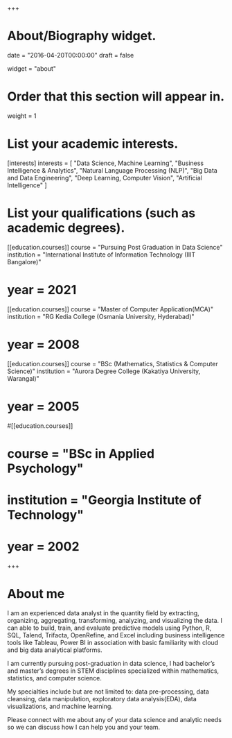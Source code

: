 +++
# About/Biography widget.

date = "2016-04-20T00:00:00"
draft = false

widget = "about"

# Order that this section will appear in.
weight = 1

# List your academic interests.
[interests]
interests = [
	"Data Science, Machine Learning",
	"Business Intelligence & Analytics",
	"Natural Language Processing (NLP)",
	"Big Data and Data Engineering",
	"Deep Learning, Computer Vision",
	"Artificial Intelligence"
  ]

# List your qualifications (such as academic degrees).
[[education.courses]]
  course = "Pursuing Post Graduation in Data Science"
  institution = "International Institute of Information Technology (IIIT Bangalore)"
#  year = 2021

[[education.courses]]
  course = "Master of Computer Application(MCA)"
  institution = "RG Kedia College (Osmania University, Hyderabad)"
#  year = 2008

[[education.courses]]
  course = "BSc (Mathematics, Statistics & Computer Science)"
  institution = "Aurora Degree College (Kakatiya University, Warangal)"
#  year = 2005

#[[education.courses]]
#  course = "BSc in Applied Psychology"
#  institution = "Georgia Institute of Technology"
#  year = 2002
 
+++
  
# About me

I am an experienced data analyst in the quantity field by extracting, organizing, aggregating, transforming, analyzing, and visualizing the data. I can able to build, train, and evaluate predictive models using Python, R, SQL, Talend, Trifacta, OpenRefine, and Excel including business intelligence tools like Tableau, Power BI in association with basic familiarity with cloud and big data analytical platforms.

I am currently pursuing post-graduation in data science, I had bachelor’s and master’s degrees in STEM disciplines specialized within mathematics, statistics, and computer science.

My specialties include but are not limited to: data pre-processing, data cleansing, data manipulation, exploratory data analysis(EDA), data visualizations, and machine learning.

Please connect with me about any of your data science and analytic needs so we can discuss how I can help you and your team.


